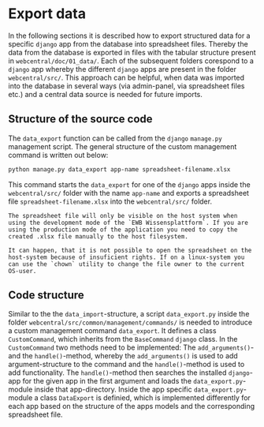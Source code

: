 # Export data
In the following sections it is described how to export structured data for a specific `django` app from the database into spreadsheet files. Thereby the data from the database is exported in files with the tabular structure present in `webcentral/doc/01_data/`. Each of the subsequent folders corespond to a `django` app whereby the different `django` apps are present in the folder `webcentral/src/`.
This approach can be helpful, when data was imported into the database in several ways (via admin-panel, via spreadsheet files etc.) and a central data source is needed for future imports.

## Structure of the source code 
The `data_export` function can be called from the `django` `manage.py` management script. The general structure of the custom management command is written out below:
```bash
python manage.py data_export app-name spreadsheet-filename.xlsx
```
This command starts the `data_export` for one of the `django` apps inside the `webcentral/src/` folder with the name `app-name` and exports a spreadsheet file `spreadsheet-filename.xlsx` into the  `webcentral/src/` folder. 
```{note}
The spreadsheet file will only be visible on the host system when using the development mode of the `EWB Wissensplattform`. If you are using the production mode of the application you need to copy the created .xlsx file manually to the host filesystem.
```
```{note}
It can happen, that it is not possible to open the spreadsheet on the host-system because of insuficient rights. If on a linux-system you can use the `chown` utility to change the file owner to the current OS-user. 
```
## Code structure
Similar to the the `data_import`-structure, a script `data_export.py` inside the folder `webcentral/src/common/management/commands/` is needed to introduce a custom management command `data_export`. It defines a class `CustomCommand`, which inherits from the `BaseCommand` `django` class. In the `CustomCommand` two methods need to be implemented: The `add_arguments()`- and the `handle()`-method, whereby the `add_arguments()` is used to add argument-structure to the command and the `handle()`-method is used to add functionality.
The `handle()`-method then searches the installed `django`-app for the given app in the first argument and loads the `data_export.py`-module inside that app-directory. Inside the app specific `data_export.py`-module a class `DataExport` is definied, which is implemented differently for each app based on the structure of the apps models and the corresponding spreadsheet file.

